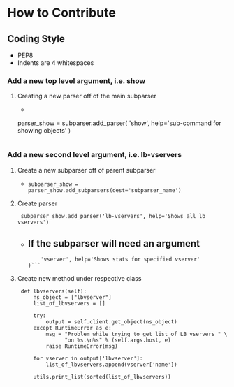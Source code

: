 # How to Contribute

## Coding Style
* PEP8
* Indents are 4 whitespaces

### Add a new top level argument, i.e. show
1. Creating a new parser off of the main subparser
    * ```
    parser_show = subparser.add_parser(
        'show', help='sub-command for showing objects'
    )
    ```

### Add a new second level argument, i.e. lb-vservers
1. Create a new subparser off of parent subparser
    * `subparser_show = parser_show.add_subparsers(dest='subparser_name')`
1. Create parser

        subparser_show.add_parser('lb-vservers', help='Shows all lb vservers')

    * If the subparser will need an argument
        -
        ```parser_show_lbvserver.add_argument(
            'vserver', help='Shows stats for specified vserver'
        )```

1. Create new method under respective class

        def lbvservers(self):
            ns_object = ["lbvserver"]
            list_of_lbvservers = []

            try:
                output = self.client.get_object(ns_object)
            except RuntimeError as e:
                msg = "Problem while trying to get list of LB vservers " \
                      "on %s.\n%s" % (self.args.host, e)
                raise RuntimeError(msg)

            for vserver in output['lbvserver']:
                list_of_lbvservers.append(vserver['name'])

            utils.print_list(sorted(list_of_lbvservers))
